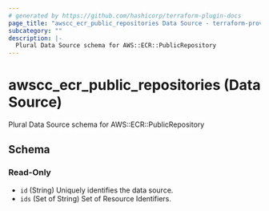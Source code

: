 ```yaml
---
# generated by https://github.com/hashicorp/terraform-plugin-docs
page_title: "awscc_ecr_public_repositories Data Source - terraform-provider-awscc"
subcategory: ""
description: |-
  Plural Data Source schema for AWS::ECR::PublicRepository
---
```


# awscc_ecr_public_repositories (Data Source)

Plural Data Source schema for AWS::ECR::PublicRepository



<!-- schema generated by tfplugindocs -->
## Schema

### Read-Only

- `id` (String) Uniquely identifies the data source.
- `ids` (Set of String) Set of Resource Identifiers.


